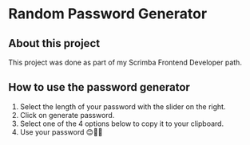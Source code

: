 # Random Password Generator

## About this project
This project was done as part of my Scrimba Frontend Developer path.


## How to use the password generator

1. Select the length of your password with the slider on the right.
2. Click on generate password.
3. Select one of the 4 options below to copy it to your clipboard.
4. Use your password 😊🙌🏼

